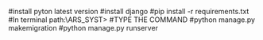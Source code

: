 #install pyton latest version
#install django
#pip install -r requirements.txt
#In terminal path:\ARS_SYST> 
#TYPE THE COMMAND
#python manage.py makemigration
#python manage.py runserver
